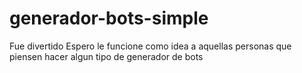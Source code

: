 # generador-bots-simple
Fue divertido
Espero le funcione como idea a aquellas personas que piensen hacer algun tipo de generador de bots
